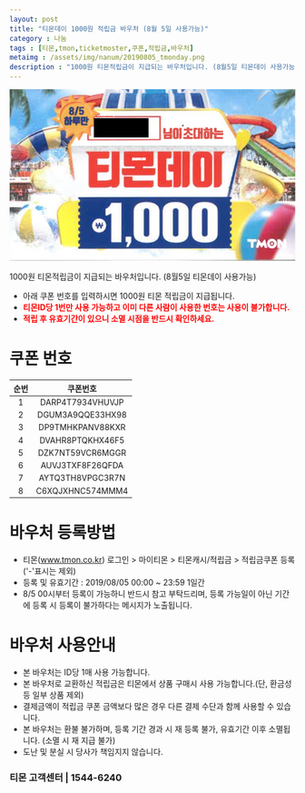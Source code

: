 ```yaml
---
layout: post
title: "티몬데이 1000원 적립금 바우처 (8월 5일 사용가능)"
category : 나눔
tags : [티몬,tmon,ticketmoster,쿠폰,적립금,바우처]
metaimg : /assets/img/nanum/20190805_tmonday.png
description : "1000원 티몬적립금이 지급되는 바우처입니다. (8월5일 티몬데이 사용가능)"
---
```


![티몬 적립금 바우처 이미지](/assets/img/nanum/20190805_tmonday.png)

1000원 티몬적립금이 지급되는 바우처입니다. (8월5일 티몬데이 사용가능)
- 아래 쿠폰 번호를 입력하시면 1000원 티몬 적립금이 지급됩니다.    
- <b style="color:red">티몬ID당 1번만 사용 가능하고 이미 다른 사람이 사용한 번호는 사용이 불가합니다.</b>    
- <b style="color:red">적립 후 유효기간이 있으니 소멸 시점을 반드시 확인하세요.</b>


# 쿠폰 번호 #

| 순번 | 쿠폰번호 |     
|:----:|:----:|       
|1|DARP4T7934VHUVJP|           
|2|DGUM3A9QQE33HX98|     
|3|DP9TMHKPANV88KXR|     
|4|DVAHR8PTQKHX46F5|      
|5|DZK7NT59VCR6MGGR|      
|6|AUVJ3TXF8F26QFDA|      
|7|AYTQ3TH8VPGC3R7N|      
|8|C6XQJXHNC574MMM4|      

# 바우처 등록방법 #
- 티몬(www.tmon.co.kr) 로그인 > 마이티몬 > 티몬캐시/적립금 > 적립금쿠폰 등록 ('-'표시는 제외)
- 등록 및 유효기간 : 2019/08/05 00:00 ~ 23:59 1일간    
- 8/5 00시부터 등록이 가능하니 반드시 참고 부탁드리며, 등록 가능일이 아닌 기간에 등록 시 등록이 불가하다는 메시지가 노출됩니다.

# 바우처 사용안내 #
- 본 바우처는 ID당 1매 사용 가능합니다.
- 본 바우처로 교환하신 적립금은 티몬에서 상품 구매시 사용 가능합니다.(단, 환금성 등 일부 상품 제외)
- 결제금액이 적립금 쿠폰 금액보다 많은 경우 다른 결제 수단과 함께 사용할 수 있습니다.
- 본 바우처는 환불 불가하며, 등록 기간 경과 시 재 등록 불가, 유효기간 이후 소멸됩니다. (소멸 시 재 지급 불가)
- 도난 및 분실 시 당사가 책임지지 않습니다.

### 티몬 고객센터 | 1544-6240 ###
